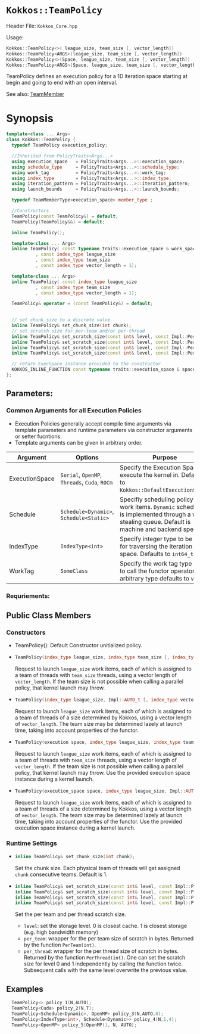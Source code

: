 # `Kokkos::TeamPolicy`

Header File: `Kokkos_Core.hpp`

Usage: 
  ```c++
  Kokkos::TeamPolicy<>( league_size, team_size [, vector_length])
  Kokkos::TeamPolicy<ARGS>(league_size, team_size [, vector_length])
  Kokkos::TeamPolicy<>(Space, league_size, team_size [, vector_length])
  Kokkos::TeamPolicy<ARGS>(Space, league_size, team_size [, vector_length])
  ```

TeamPolicy defines an execution policy for a 1D iteration space starting at begin and going to end with an open interval. 

See also: [TeamMember](Kokkos%3A%3ATeamHandleConcept)

# Synopsis 
  ```c++
  template<class ... Args>
  class Kokkos::TeamPolicy {
    typedef TeamPolicy execution_policy;

    //Inherited from PolicyTraits<Args...>  
    using execution_space   = PolicyTraits<Args...>::execution_space; 
    using schedule_type     = PolicyTraits<Args...>::schedule_type; 
    using work_tag          = PolicyTraits<Args...>::work_tag; 
    using index_type        = PolicyTraits<Args...>::index_type; 
    using iteration_pattern = PolicyTraits<Args...>::iteration_pattern; 
    using launch_bounds     = PolicyTraits<Args...>::launch_bounds;

    typedef TeamMemberType<execution_space> member_type ;

    //Constructors
    TeamPolicy(const TeamPolicy&) = default;
    TeamPolicy(TeamPolicy&&) = default;

    inline TeamPolicy();

    template<class ... Args>
    inline TeamPolicy( const typename traits::execution_space & work_space
             , const index_type league_size
             , const index_type team_size
             , const index_type vector_length = 1);

    template<class ... Args>
    inline TeamPolicy( const index_type league_size
             , const index_type team_size
             , const index_type vector_length = 1);

    TeamPolicy& operator = (const TeamPolicy&) = default;

    
    // set chunk_size to a discrete value
    inline TeamPolicy& set_chunk_size(int chunk);
    // set scratch size for per-team and/or per-thread
    inline TeamPolicy& set_scratch_size(const int& level, const Impl::PerTeamValue& per_team);
    inline TeamPolicy& set_scratch_size(const int& level, const Impl::PerThreadValue& per_thread);
    inline TeamPolicy& set_scratch_size(const int& level, const Impl::PerTeamValue& per_team, const Impl::PerThreadValue& per_thread);
    inline TeamPolicy& set_scratch_size(const int& level, const Impl::PerThreadValue& per_thread, const Impl::PerTeamValue& per_team);

    // return ExecSpace instance provided to the constructor
    KOKKOS_INLINE_FUNCTION const typename traits::execution_space & space() const;
  };
  ```

## Parameters:

### Common Arguments for all Execution Policies

  * Execution Policies generally accept compile time arguments via template parameters and runtime parameters via constructor arguments or setter fucntions.
  * Template arguments can be given in arbitrary order.

| Argument | Options | Purpose |
| --- | --- | --- |
| ExecutionSpace | `Serial`, `OpenMP`, `Threads`, `Cuda`, `ROCm` | Specify the Execution Space to execute the kernel in. Defaults to `Kokkos::DefaultExecutionSpace`. |
| Schedule | `Schedule<Dynamic>`, `Schedule<Static>` | Specifiy scheduling policy for work items. `Dynamic` scheduling is implemented through a work stealing queue. Default is machine and backend specific. |
| IndexType | `IndexType<int>` | Specify integer type to be used for traversing the iteration space. Defaults to `int64_t`. |
| WorkTag | `SomeClass` | Specify the work tag type used to call the functor operator. Any arbitrary type defaults to `void`. |

### Requriements:


## Public Class Members

### Constructors
 
 * TeamPolicy(): Default Constructor unitialized policy.
 * ```c++
   TeamPolicy(index_type league_size, index_type team_size [, index_type vector_length])
   ```
   Request to launch `league_size` work items, each of which is assigned to a team of threads with `team_size` threads, using a vector length of `vector_length`.
   If the team size is not possible when calling a parallel policy, that kernel launch may throw. 
 
 * ```c++
   TeamPolicy(index_type league_size, Impl::AUTO_t [, index_type vector_length])
   ```
   Request to launch `league_size` work items, each of which is assigned to a team of threads of a size determined by Kokkos, using a vector length of `vector_length`.
   The team size may be determined lazely at launch time, taking into account properties of the functor.

 * ```c++
   TeamPolicy(execution space, index_type league_size, index_type team_size [, index_type vector_length])
   ```
   Request to launch `league_size` work items, each of which is assigned to a team of threads with `team_size` threads, using a vector length of `vector_length`.
   If the team size is not possible when calling a parallel policy, that kernel launch may throw. 
   Use the provided execution space instance during a kernel launch.  

 * ```c++
   TeamPolicy(execution_space space, index_type league_size, Impl::AUTO_t [, index_type vector_length])
   ```
   Request to launch `league_size` work items, each of which is assigned to a team of threads of a size determined by Kokkos, using a vector length of `vector_length`.
   The team size may be determined lazely at launch time, taking into account properties of the functor.
   Use the provided execution space instance during a kernel launch.  

### Runtime Settings

  * ```c++
    inline TeamPolicy& set_chunk_size(int chunk);
    ```
    Set the chunk size. Each physical team of threads will get assigned `chunk` consecutive teams. Default is 1.

  * ```c++
    inline TeamPolicy& set_scratch_size(const int& level, const Impl::PerTeamValue& per_team);
    inline TeamPolicy& set_scratch_size(const int& level, const Impl::PerThreadValue& per_thread);
    inline TeamPolicy& set_scratch_size(const int& level, const Impl::PerTeamValue& per_team, const Impl::PerThreadValue& per_thread);
    inline TeamPolicy& set_scratch_size(const int& level, const Impl::PerThreadValue& per_thread, const Impl::PerTeamValue& per_team);
    ```
    Set the per team and per thread scratch size. 
    * `level`: set the storage level. 0 is closest cache. 1 is closest storage (e.g. high bandwidth memory)
    * `per_team`: wrapper for the per team size of scratch in bytes. Returned by the function `PerTeam(int)`.
    * `per_thread`: wrapper for the per thread size of scratch in bytes. Returned by the function `PerThread(int)`.
    One can set the scratch size for level 0 and 1 independently by calling the function twice. 
    Subsequent calls with the same level overwrite the previous value. 

## Examples

  ```c++
    TeamPolicy<> policy_1(N,AUTO);
    TeamPolicy<Cuda> policy_2(N,T);
    TeamPolicy<Schedule<Dynamic>, OpenMP> policy_3(N,AUTO,8);
    TeamPolicy<IndexType<int>, Schedule<Dynamic>> policy_4(N,1,4);
    TeamPolicy<OpenMP> policy_5(OpenMP(), N, AUTO);
  ```

